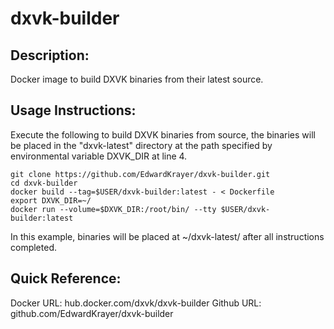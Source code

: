 # dxvk-builder

## Description:

Docker image to build DXVK binaries from their latest source.

## Usage Instructions:

Execute the following to build DXVK binaries from source, the binaries will be placed in the "dxvk-latest" directory at the path specified by environmental variable DXVK_DIR at line 4.

	git clone https://github.com/EdwardKrayer/dxvk-builder.git
	cd dxvk-builder
	docker build --tag=$USER/dxvk-builder:latest - < Dockerfile
	export DXVK_DIR=~/
	docker run --volume=$DXVK_DIR:/root/bin/ --tty $USER/dxvk-builder:latest

In this example, binaries will be placed at ~/dxvk-latest/ after all instructions completed.

## Quick Reference:

Docker URL:		hub.docker.com/dxvk/dxvk-builder
Github URL:			github.com/EdwardKrayer/dxvk-builder
